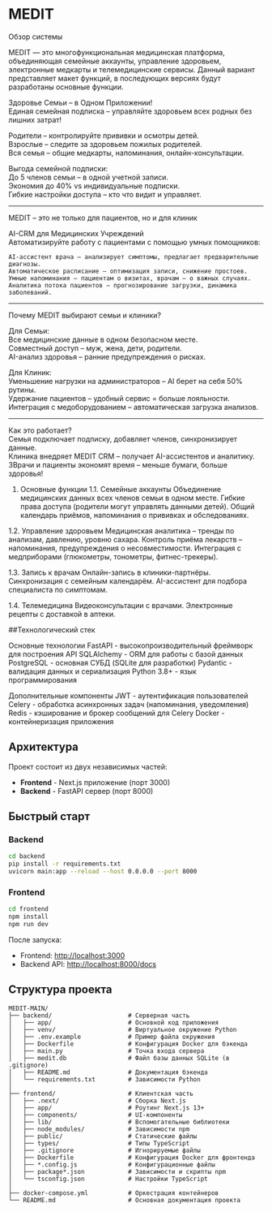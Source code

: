 # MEDIT
Обзор системы

MEDIT — это многофункциональная медицинская платформа, объединяющая семейные аккаунты, управление здоровьем, электронные медкарты и телемедицинские сервисы. Данный вариант представляет макет функций, в последующих версиях будут разработаны основные функции.

Здоровье Семьи – в Одном Приложении!  
Единая семейная подписка – управляйте здоровьем всех родных без лишних затрат!  

 Родители – контролируйте прививки и осмотры детей.  
 Взрослые – следите за здоровьем пожилых родителей.  
 Вся семья – общие медкарты, напоминания, онлайн-консультации.  

 Выгода семейной подписки:  
    До 5 членов семьи – в одной учетной записи.  
    Экономия до 40% vs индивидуальные подписки.  
    Гибкие настройки доступа – кто что видит и управляет.  

---

MEDIT – это не только для пациентов, но и для клиник

 AI-CRM для Медицинских Учреждений  
Автоматизируйте работу с пациентами с помощью умных помощников:  

    AI-ассистент врача – анализирует симптомы, предлагает предварительные диагнозы.  
    Автоматическое расписание – оптимизация записи, снижение простоев.  
    Умные напоминания – пациентам о визитах, врачам – о важных случаях.  
    Аналитика потока пациентов – прогнозирование загрузки, динамика заболеваний.  

---

Почему MEDIT выбирают семьи и клиники?  

Для Семьи:  
    Все медицинские данные в одном безопасном месте.  
    Совместный доступ – муж, жена, дети, родители.  
    AI-анализ здоровья – ранние предупреждения о рисках.  

Для Клиник:  
    Уменьшение нагрузки на администраторов – AI берет на себя 50% рутины.  
    Удержание пациентов – удобный сервис = больше лояльности.  
    Интеграция с медоборудованием – автоматическая загрузка анализов.  

---

Как это работает?  
    Семья подключает подписку, добавляет членов, синхронизирует данные.  
    Клиника внедряет MEDIT CRM – получает AI-ассистентов и аналитику.  
    3Врачи и пациенты экономят время – меньше бумаги, больше здоровья!  


1. Основные функции
1.1. Семейные аккаунты
Объединение медицинских данных всех членов семьи в одном месте.
Гибкие права доступа (родители могут управлять данными детей).
Общий календарь приёмов, напоминания о прививках и обследованиях.

1.2. Управление здоровьем
Медицинская аналитика – тренды по анализам, давлению, уровню сахара.
Контроль приёма лекарств – напоминания, предупреждения о несовместимости.
Интеграция с медприборами (глюкометры, тонометры, фитнес-трекеры).

1.3. Запись к врачам
Онлайн-запись в клиники-партнёры.
Синхронизация с семейным календарём.
AI-ассистент для подбора специалиста по симптомам.

1.4. Телемедицина
Видеоконсультации с врачами.
Электронные рецепты с доставкой в аптеки.



##Технологический стек

Основные технологии
FastAPI - высокопроизводительный фреймворк для построения API
SQLAlchemy - ORM для работы с базой данных
PostgreSQL - основная СУБД (SQLite для разработки)
Pydantic - валидация данных и сериализация
Python 3.8+ - язык программирования

Дополнительные компоненты
JWT - аутентификация пользователей
Celery - обработка асинхронных задач (напоминания, уведомления)
Redis - кэширование и брокер сообщений для Celery
Docker - контейнеризация приложения


## Архитектура

Проект состоит из двух независимых частей:
- **Frontend** - Next.js приложение (порт 3000)
- **Backend** - FastAPI сервер (порт 8000)

## Быстрый старт

### Backend
```bash
cd backend
pip install -r requirements.txt
uvicorn main:app --reload --host 0.0.0.0 --port 8000
```

### Frontend
```bash
cd frontend
npm install
npm run dev
```

После запуска:
- Frontend: [http://localhost:3000](http://localhost:3000)
- Backend API: [http://localhost:8000/docs](http://localhost:8000/docs)

## Структура проекта

```
MEDIT-MAIN/
├── backend/                     # Серверная часть
│   ├── app/                     # Основной код приложения
│   ├── venv/                    # Виртуальное окружение Python
│   ├── .env.example             # Пример файла окружения
│   ├── Dockerfile               # Конфигурация Docker для бэкенда
│   ├── main.py                  # Точка входа сервера
│   ├── medit.db                 # Файл базы данных SQLite (в .gitignore)
│   ├── README.md                # Документация бэкенда
│   └── requirements.txt         # Зависимости Python
│
├── frontend/                    # Клиентская часть
│   ├── .next/                   # Сборка Next.js
│   ├── app/                     # Роутинг Next.js 13+
│   ├── components/              # UI-компоненты
│   ├── lib/                     # Вспомогательные библиотеки
│   ├── node_modules/            # Зависимости npm
│   ├── public/                  # Статические файлы
│   ├── types/                   # Типы TypeScript
│   ├── .gitignore               # Игнорируемые файлы
│   ├── Dockerfile               # Конфигурация Docker для фронтенда
│   ├── *.config.js              # Конфигурационные файлы
│   ├── package*.json            # Зависимости и скрипты npm
│   └── tsconfig.json            # Настройки TypeScript
│
├── docker-compose.yml           # Оркестрация контейнеров
└── README.md                    # Основная документация проекта
```